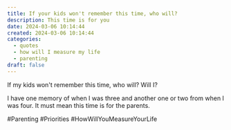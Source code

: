 ```yaml
---
title: If your kids won't remember this time, who will?
description: This time is for you
date: 2024-03-06 10:14:44
created: 2024-03-06 10:14:44
categories:
  - quotes
  - how will I measure my life
  - parenting
draft: false
---
```

If my kids won't remember this time, who will? Will I?

I have one memory of when I was three and another one or two from when I was four. It must mean this time is for the parents. 

#Parenting #Priorities #HowWillYouMeasureYourLife
